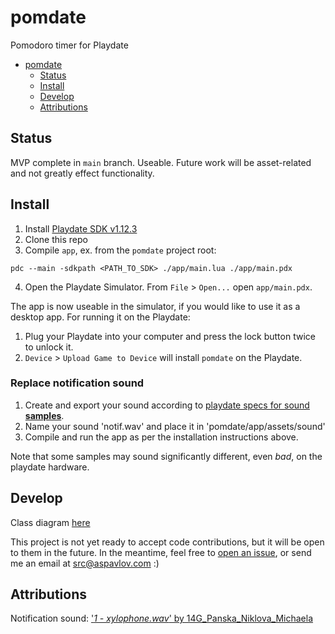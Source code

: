 # pomdate
Pomodoro timer for Playdate

<!-- @import "[TOC]" {cmd="toc" depthFrom=1 depthTo=6 orderedList=false} -->

<!-- code_chunk_output -->

- [pomdate](#-pomdate-)
  - [Status](#-status-)
  - [Install](#-install-)
  - [Develop](#-develop-)
  - [Attributions](#-attributions-)

<!-- /code_chunk_output -->


## Status

MVP complete in `main` branch. Useable.
Future work will be asset-related and not greatly effect functionality.

## Install

1. Install [Playdate SDK v1.12.3](https://sdk.play.date/1.12.3/)
2. Clone this repo
3. Compile `app`, ex. from the `pomdate` project root:
```
pdc --main -sdkpath <PATH_TO_SDK> ./app/main.lua ./app/main.pdx
```
4. Open the Playdate Simulator. From `File` > `Open...` open `app/main.pdx`.

The app is now useable in the simulator, if you would like to use it as a desktop app. For running it on the Playdate:

1. Plug your Playdate into your computer and press the lock button twice to unlock it.
2. `Device` > `Upload Game to Device` will install `pomdate` on the Playdate.

### Replace notification sound

1. Create and export your sound according to [playdate specs for sound **samples**](https://sdk.play.date/1.13.1/Inside%20Playdate.html#M-sound).
2. Name your sound 'notif.wav' and place it in 'pomdate/app/assets/sound'
3. Compile and run the app as per the installation instructions above.

Note that some samples may sound significantly different, even *bad*, on the playdate hardware.

## Develop

Class diagram [here](http://www.plantuml.com/plantuml/uml/VLVVRzms37xtNw77hVanO8zP5hJD0Yn0sWwuwmQiA0hPvjbSPCcGgBjSj_pleqNvT6wJl2JIHuhIzucaTQy3QKznCDMectlTWHgDthUQGFrRgSRe45JdzTXZ4yvNeqSng9C0T3km_my_JZEqI3AA8o_Eg6vR6NWOt3Q1ZvMoZcDux7fIRgCaviM5h6FdEO1gj37GAjY2tpE-yNe0vQmQOAZ11rxCQ6TShOqASZA3WNvXTDvFaLCj1bsR4ZbK2coRJb4nA1G_rFz0GzLZbIcUdVrtDOCzjf37l3VrhWrLvV9SerMNbniqS7Kr2NEoMhzPtwpKXRgnSU1v8DwJfmclr1dX03umi9u6dpupr4JlmL82PWElx81MbBKyyT4cF4tS2FOTs9WcmJhtTUAQbwJfjOkMaddKCKY8QCkO7V_WoUp7nDEj6DXCbv9eNLpCsrHgS2rk489ARAgYNvOXug2jxi0ljCXSfn1Cwmu3CTP6hmcT_Gsr2GnF_vCA0xlTsa35TUQyH8NlsqZaBACoc08x2z-xdrWz0Cy2URITC9-s_5ERA5Bar2sPos8KFcUV-FfRi9-laYZLeKmIjqE9oDtnb6_JMSvOOaIguCmwmirUnbyeN_BOdgTX0cTD6DyOfoc16D8DjGpMpXd1XewdtURX7AVQOsp9BnVc-sd7bOisbrzWpdaB0LBHfw7aXmpd7MSVDtvRlINRdYtwHQsBBb9DKba5UYM2FXP98vQUizeXDRqegXl2BGW2d3FPo5apQQA9DEFjsh7bu-sDWG4i2PzhunOAdeJUHTCcU18xsaRzUYNM9_jLuIPyPET5UoYOAzldBiSISZbb3mxs3HDjMtKadVQWGiz_MrNlbJQcB4GRIDi6mgbo8tXDSja11pJQcptlbD92-k1v2PgwAA_QzSXd55mnT1oJHufwwPxdY-wewq2U3rs8oOryOMcTtM0N_J91cLPpBwQixzDvozZ8H2qjxamYe6dPScp8DurV0XYM_7foOJlc9K4kOCwB9wi2mogjXVQ9UsUEDk1K7hSscvVmXqX7U03wgmUxTZTMrwPywzAvP3QbpzeTgk_lMzl2m_DLyrWLiijgEMxBnUVYug0J1oAdS1WzRycU7TPeaFQdRD1Tvw5BTVzJuuRH2Hlb7speSGpiKWFj06m97L8QyhOgz6vdEH-EROssAb-Siw0q-_NWqrwsJKdKOzT3e3C3Mp2pBuR9baAzayQwp3EfUMdbBsIOz2WF8JnvZQDOtZI9vEA-xdGDvaNzPVCaVY4y7orzfVB18gylgJKXWM0yIaVZTdSu81r1SHo_XVYms_GHEc0ds-KqVwckUsqxA7J5d5Xz52eoIS5UeYWadY6uXWUgtKFck76MSi7oSDvkyfdxOy2la8BcXS_5lSDGUiRlpkDNZgVDSSy8esvOocC5TJWK-R8xe1qZSGPivHDwBxTMJE_vDD-RZDwxI4i9JuzaVgSVEDa8B0i-BClv9K65t99uUZoeirVbILI-RotKiUladI0Ffm9TNextdTfvFOxWvVcaJkJfAhkLL2nHc1jOzbXKY76T7BKneFtTF6kztXqcQ4mCv9d9MnTj6uuMtCucT3QKfK_1SHZbQ8L64cC-uGBFxwTbGsiFdefw30h3P5VvGMpsZ6kXVQhgI4e-tuoEtjL1rT2uz9i060fe6r18gjVvdIf-h2VXujNFMePxjAFsUb2TTt6yjJru93r5-Bbw3PQvcVy1)

This project is not yet ready to accept code contributions, but it will be open to them in the future. In the meantime, feel free to [open an issue](https://github.com/sasha-pavlov/pomdate/issues), or send me an email at [src@aspavlov.com]() :)

## Attributions

Notification sound: ['*1 - xylophone.wav*' by 14G_Panska_Niklova_Michaela](https://freesound.org/people/14G_Panska_Niklova_Michaela/sounds/422137/)